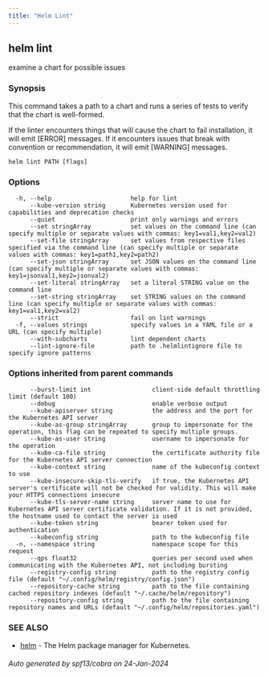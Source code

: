 ```yaml
---
title: "Helm Lint"
---
```


## helm lint

examine a chart for possible issues

### Synopsis


This command takes a path to a chart and runs a series of tests to verify that
the chart is well-formed.

If the linter encounters things that will cause the chart to fail installation,
it will emit [ERROR] messages. If it encounters issues that break with convention
or recommendation, it will emit [WARNING] messages.


```
helm lint PATH [flags]
```

### Options

```
  -h, --help                      help for lint
      --kube-version string       Kubernetes version used for capabilities and deprecation checks
      --quiet                     print only warnings and errors
      --set stringArray           set values on the command line (can specify multiple or separate values with commas: key1=val1,key2=val2)
      --set-file stringArray      set values from respective files specified via the command line (can specify multiple or separate values with commas: key1=path1,key2=path2)
      --set-json stringArray      set JSON values on the command line (can specify multiple or separate values with commas: key1=jsonval1,key2=jsonval2)
      --set-literal stringArray   set a literal STRING value on the command line
      --set-string stringArray    set STRING values on the command line (can specify multiple or separate values with commas: key1=val1,key2=val2)
      --strict                    fail on lint warnings
  -f, --values strings            specify values in a YAML file or a URL (can specify multiple)
      --with-subcharts            lint dependent charts
      --lint-ignore-file          path to .helmlintignore file to specify ignore patterns
```

### Options inherited from parent commands

```
      --burst-limit int                 client-side default throttling limit (default 100)
      --debug                           enable verbose output
      --kube-apiserver string           the address and the port for the Kubernetes API server
      --kube-as-group stringArray       group to impersonate for the operation, this flag can be repeated to specify multiple groups.
      --kube-as-user string             username to impersonate for the operation
      --kube-ca-file string             the certificate authority file for the Kubernetes API server connection
      --kube-context string             name of the kubeconfig context to use
      --kube-insecure-skip-tls-verify   if true, the Kubernetes API server's certificate will not be checked for validity. This will make your HTTPS connections insecure
      --kube-tls-server-name string     server name to use for Kubernetes API server certificate validation. If it is not provided, the hostname used to contact the server is used
      --kube-token string               bearer token used for authentication
      --kubeconfig string               path to the kubeconfig file
  -n, --namespace string                namespace scope for this request
      --qps float32                     queries per second used when communicating with the Kubernetes API, not including bursting
      --registry-config string          path to the registry config file (default "~/.config/helm/registry/config.json")
      --repository-cache string         path to the file containing cached repository indexes (default "~/.cache/helm/repository")
      --repository-config string        path to the file containing repository names and URLs (default "~/.config/helm/repositories.yaml")
```

### SEE ALSO

* [helm](helm.md)	 - The Helm package manager for Kubernetes.

###### Auto generated by spf13/cobra on 24-Jan-2024
